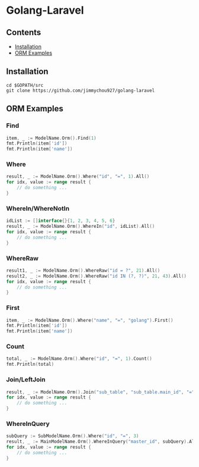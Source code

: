 # Golang-Laravel

## Contents

- [Installation](#installation)
- [ORM Examples](#orm-examples)

## Installation
```
cd $GOPATH/src
git clone https://github.com/jimmychou927/golang-laravel
```

## ORM Examples

### Find
```go
item, _ := ModelName.Orm().Find(1)
fmt.Println(item['id'])
fmt.Println(item['name'])
```

### Where
```go
result, _ := ModelName.Orm().Where("id", "=", 1).All()
for idx, value := range result {
    // do something ...
}
```

### WhereIn/WhereNotIn
```go
idList := []interface{}{1, 2, 3, 4, 5, 6}
result, _ := ModelName.Orm().WhereIn("id", idList).All()
for idx, value := range result {
    // do something ...
}
```

### WhereRaw
```go
result1, _ := ModelName.Orm().WhereRaw("id = ?", 21).All()
result2, _ := ModelName.Orm().WhereRaw("id IN (?, ?)", 21, 43).All()
for idx, value := range result {
    // do something ...
}
```

### First
```go
item, _ := ModelName.Orm().Where("name", "=", "golang").First()
fmt.Println(item['id'])
fmt.Println(item['name'])
```

### Count
```go
total, _ := ModelName.Orm().Where("id", "=", 1).Count()
fmt.Println(total)
```

### Join/LeftJoin
```go
result, _ := ModelName.Orm().Join("sub_table", "sub_table.main_id", "=", "main_table.id").All()
for idx, value := range result {
    // do something ...
}
```

### WhereInQuery
```go
subQuery := SubModelName.Orm().Where("id", "=", 3)
result, _ := MainModelName.Orm().WhereInQuery("master_id", subQuery).All()
for idx, value := range result {
    // do something ...
}
```
